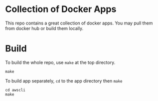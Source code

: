 Collection of Docker Apps
===

This repo contains a great collection of docker apps. You may pull them from docker hub or build them locally.


# Build
To build the whole repo, use `make` at the top directory.
```
make
```
To build app separately, `cd` to the app directory then `make`
```
cd awscli
make
```
